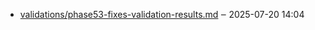 - [validations/phase53-fixes-validation-results.md](validations/phase53-fixes-validation-results.md) ‒ 2025-07-20 14:04
